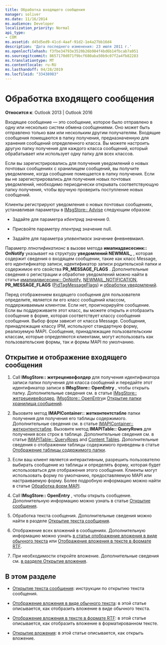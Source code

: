 ```yaml
---
title: Обработка входящего сообщения
manager: soliver
ms.date: 11/16/2014
ms.audience: Developer
localization_priority: Normal
api_type:
- COM
ms.assetid: d45d5ed9-41cd-4aaf-91d2-1e4a27bb16d4
description: 'Дата последнего изменения: 23 июля 2011 г.'
ms.openlocfilehash: f3fbe34793e3520b26b984f4bd6b14fbcab7a951
ms.sourcegitcommit: 8657170d071f9bcf680aba50b9c07f2a4fb82283
ms.translationtype: MT
ms.contentlocale: ru-RU
ms.lasthandoff: 04/28/2019
ms.locfileid: "33438983"
---
```

# <a name="handling-an-incoming-message"></a>Обработка входящего сообщения

**Относится к**: Outlook 2013 | Outlook 2016 
  
Входящее сообщение — это сообщение, которое было отправлено в одну или несколько систем обмена сообщениями. Оно может быть отправлено только вам или нескольким другим получателям. Входящие сообщения помещаются в папку получения, предназначенную для хранения сообщений определенного класса. Вы можете настроить другую папку получения для каждого класса сообщений, который обрабатывает или использует одну папку для всех классов.
  
Если вы зарегистрировались для получения уведомлений о новых почтовых сообщениях с хранилищем сообщений, вы получите уведомление, когда сообщение помещается в папку получения. Если вы не зарегистрировались для получения новых почтовых уведомлений, необходимо периодически открывать соответствующую папку получения, чтобы вручную проверить поступление новых сообщений.
  
Клиенты регистрируют уведомления о новых почтовых сообщениях, устанавливая параметры в [IMsgStore:: Advise](imsgstore-advise.md) следующим образом: 
  
- Задайте для параметра _кбентрид_ значение 0. 
    
- Присвойте параметру _лпентрид_ значение null. 
    
- Задайте для параметра _улевентмаск_ значение фневневмаил. 
    
Параметр _лпнотификатионс_ в вызове метода **имапиадвисесинк:: OnNotify** указывает на структуру **уведомлений NEWMAIL\_** , которая содержит сведения о входящем сообщении, такие как класс Message, его идентификатор записи, идентификатор записи родительской папки и содержимое его свойства **PR_MESSAGE_FLAGS** . Дополнительные сведения о регистрации и обработке уведомлений можно найти в статье [имапиадвисесинк:: OnNotify](imapiadvisesink-onnotify.md), [NEWMAIL_NOTIFICATION](newmail_notification.md), **PR_MESSAGE_FLAGS** ([PidTagMessageFlags](pidtagmessageflags-canonical-property.md)) и [обработки уведомлений](handling-notifications.md). 
  
Перед отображением входящего сообщения для пользователя определите, является ли его класс сообщений классом, поддерживаемым клиентом. Если нет, проигнорируйте сообщение. Если вы поддерживаете этот класс, вы можете открыть и отобразить сообщение в форме, которая соответствует классу сообщения сообщения. Выбор форм зависит от класса Message. Сообщения, принадлежащие классу IPM, используют стандартную форму, реализуемую MAPI. Сообщения, принадлежащие пользовательским классам, которые определяются клиентами, могут использовать как пользовательские формы, так и формы MAPI по умолчанию.
  
## <a name="open-and-display-an-incoming-message"></a>Открытие и отображение входящего сообщения
  
1. Call **IMsgStore:: жетрецеивефолдер** для получения идентификатора записи папки получения для класса сообщений и передайте этот идентификатор записи в **IMsgStore:: OpenEntry** , чтобы открыть папку. Дополнительные сведения см. в статье [IMsgStore:: жетрецеивефолдер](imsgstore-getreceivefolder.md), [IMsgStore:: OpenEntry](imsgstore-openentry.md)и [Открытие папки хранилища сообщений](opening-a-message-store-folder.md).
    
2. Вызовите метод **IMAPIContainer:: жетконтентстабле** папки получения для получения его таблицы содержимого. Дополнительные сведения см. в статье [IMAPIContainer:: жетконтентстабле](imapicontainer-getcontentstable.md). Вызовите метод **IMAPITable:: QueryRows** для получения всех строк в таблице. Дополнительные сведения см. в статье [IMAPITable:: QueryRows](imapitable-queryrows.md) and [Content Tables](contents-tables.md). Дополнительные сведения о отображении таблицы содержимого приведены в статье [Отображение таблицы содержимого папки](displaying-a-folder-contents-table.md).
    
3. Если ваш клиент является интерактивным, разрешить пользователю выбирать сообщение из таблицы и определять форму, которая будет использоваться для отображения этого сообщения. Клиенты могут использовать форму по умолчанию, предоставляемую MAPI или настраиваемую форму. Более подробную информацию можно найти в статье [Обработка форм MAPI](handling-mapi-forms.md).
    
4. Call **IMsgStore:: OpenEntry** , чтобы открыть сообщение. Дополнительную информацию можно узнать в статье [Открытие сообщения](opening-a-message.md).
    
5. Обработка текста сообщения. Дополнительные сведения можно найти в разделе [Открытие текста сообщения](opening-message-text.md).
    
6. Отображение всех вложений в сообщениях. Дополнительную информацию можно узнать [в статье отображение вложения в виде обычного текста](rendering-an-attachment-in-plain-text.md) или [Отображение вложения в тексте в формате RTF](rendering-an-attachment-in-rtf-text.md).
    
7. При необходимости откройте вложение. Дополнительные сведения см. [в разделе Открытие вложения](opening-an-attachment.md).
    
## <a name="in-this-section"></a>В этом разделе

- [Открытие текста сообщения](opening-message-text.md): инструкции по открытию текста сообщения.
    
- [Отображение вложения в виде обычного текста](rendering-an-attachment-in-plain-text.md): в этой статье описывается, как отобразить вложение в виде обычного текста.
    
- [Отображение вложения в тексте в формате RTF](rendering-an-attachment-in-rtf-text.md): в этой статье описывается, как отобразить вложение в форматированном тексте.
    
- [Открытие вложения](opening-an-attachment.md): в этой статье описывается, как открыть вложение.
    

